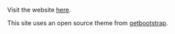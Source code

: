Visit the website [here](ojh31.github.io).

This site uses an open source theme from [getbootstrap](getbootstrap.com).
